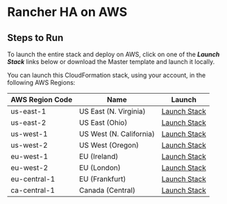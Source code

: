 ﻿# Rancher HA on AWS
 
 ## Steps to Run
To launch the entire stack and deploy on AWS, click on one of the ***Launch Stack*** links below or download the Master template and launch it locally.

You can launch this CloudFormation stack, using your account, in the following AWS Regions:

| AWS Region Code | Name | Launch |
| --- | --- | --- 
| us-east-1 |US East (N. Virginia)| [Launch Stack](https://console.aws.amazon.com/cloudformation/home?region=us-east-1#/stacks/new?stackName=rancher&templateURL=https://github.com/techcto/rancherHA/blob/master/aws/rancher-ha-cluster.yaml) |
| us-east-2 |US East (Ohio)| [Launch Stack](https://console.aws.amazon.com/cloudformation/home?region=us-east-2#/stacks/new?stackName=rancher&templateURL=https://github.com/techcto/rancherHA/blob/master/aws/rancher-ha-cluster.yaml) |
| us-west-1 |US West (N. California)| [Launch Stack](https://console.aws.amazon.com/cloudformation/home?region=us-west-1#/stacks/new?stackName=rancher&templateURL=https://github.com/techcto/rancherHA/blob/master/aws/rancher-ha-cluster.yaml) |
| us-west-2 |US West (Oregon)| [Launch Stack](https://console.aws.amazon.com/cloudformation/home?region=us-west-2#/stacks/new?stackName=rancher&templateURL=https://github.com/techcto/rancherHA/blob/master/aws/rancher-ha-cluster.yaml) |
| eu-west-1 |EU (Ireland)| [Launch Stack](https://console.aws.amazon.com/cloudformation/home?region=eu-west-1#/stacks/new?stackName=rancher&templateURL=https://github.com/techcto/rancherHA/blob/master/aws/rancher-ha-cluster.yaml) |
| eu-west-2 |EU (London)| [Launch Stack](https://console.aws.amazon.com/cloudformation/home?region=eu-west-2#/stacks/new?stackName=rancher&templateURL=https://github.com/techcto/rancherHA/blob/master/aws/rancher-ha-cluster.yaml) |
| eu-central-1 |EU (Frankfurt)| [Launch Stack](https://console.aws.amazon.com/cloudformation/home?region=eu-central-1#/stacks/new?stackName=rancher&templateURL=https://github.com/techcto/rancherHA/blob/master/aws/rancher-ha-cluster.yaml) |
| ca-central-1 |Canada (Central)| [Launch Stack](https://console.aws.amazon.com/cloudformation/home?region=ca-central-1#/stacks/new?stackName=rancher&templateURL=https://github.com/techcto/rancherHA/blob/master/aws/rancher-ha-cluster.yaml) |
